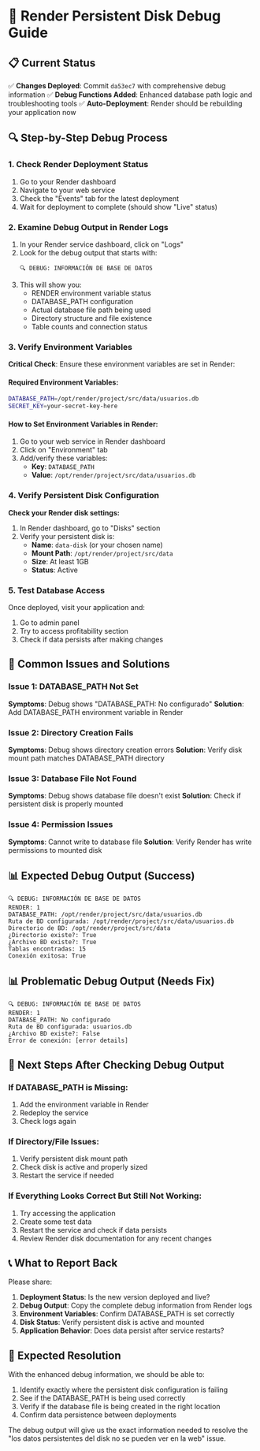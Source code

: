 # 🔧 Render Persistent Disk Debug Guide

## 📋 Current Status
✅ **Changes Deployed**: Commit `da53ec7` with comprehensive debug information
✅ **Debug Functions Added**: Enhanced database path logic and troubleshooting tools
✅ **Auto-Deployment**: Render should be rebuilding your application now

## 🔍 Step-by-Step Debug Process

### 1. Check Render Deployment Status
1. Go to your Render dashboard
2. Navigate to your web service
3. Check the "Events" tab for the latest deployment
4. Wait for deployment to complete (should show "Live" status)

### 2. Examine Debug Output in Render Logs
1. In your Render service dashboard, click on "Logs"
2. Look for the debug output that starts with:
   ```
   🔍 DEBUG: INFORMACIÓN DE BASE DE DATOS
   ```
3. This will show you:
   - RENDER environment variable status
   - DATABASE_PATH configuration
   - Actual database file path being used
   - Directory structure and file existence
   - Table counts and connection status

### 3. Verify Environment Variables
**Critical Check**: Ensure these environment variables are set in Render:

#### Required Environment Variables:
```bash
DATABASE_PATH=/opt/render/project/src/data/usuarios.db
SECRET_KEY=your-secret-key-here
```

#### How to Set Environment Variables in Render:
1. Go to your web service in Render dashboard
2. Click on "Environment" tab
3. Add/verify these variables:
   - **Key**: `DATABASE_PATH`
   - **Value**: `/opt/render/project/src/data/usuarios.db`

### 4. Verify Persistent Disk Configuration
**Check your Render disk settings:**

1. In Render dashboard, go to "Disks" section
2. Verify your persistent disk is:
   - **Name**: `data-disk` (or your chosen name)
   - **Mount Path**: `/opt/render/project/src/data`
   - **Size**: At least 1GB
   - **Status**: Active

### 5. Test Database Access
Once deployed, visit your application and:
1. Go to admin panel
2. Try to access profitability section
3. Check if data persists after making changes

## 🚨 Common Issues and Solutions

### Issue 1: DATABASE_PATH Not Set
**Symptoms**: Debug shows "DATABASE_PATH: No configurado"
**Solution**: Add DATABASE_PATH environment variable in Render

### Issue 2: Directory Creation Fails
**Symptoms**: Debug shows directory creation errors
**Solution**: Verify disk mount path matches DATABASE_PATH directory

### Issue 3: Database File Not Found
**Symptoms**: Debug shows database file doesn't exist
**Solution**: Check if persistent disk is properly mounted

### Issue 4: Permission Issues
**Symptoms**: Cannot write to database file
**Solution**: Verify Render has write permissions to mounted disk

## 📊 Expected Debug Output (Success)
```
🔍 DEBUG: INFORMACIÓN DE BASE DE DATOS
RENDER: 1
DATABASE_PATH: /opt/render/project/src/data/usuarios.db
Ruta de BD configurada: /opt/render/project/src/data/usuarios.db
Directorio de BD: /opt/render/project/src/data
¿Directorio existe?: True
¿Archivo BD existe?: True
Tablas encontradas: 15
Conexión exitosa: True
```

## 📊 Problematic Debug Output (Needs Fix)
```
🔍 DEBUG: INFORMACIÓN DE BASE DE DATOS
RENDER: 1
DATABASE_PATH: No configurado
Ruta de BD configurada: usuarios.db
¿Archivo BD existe?: False
Error de conexión: [error details]
```

## 🔄 Next Steps After Checking Debug Output

### If DATABASE_PATH is Missing:
1. Add the environment variable in Render
2. Redeploy the service
3. Check logs again

### If Directory/File Issues:
1. Verify persistent disk mount path
2. Check disk is active and properly sized
3. Restart the service if needed

### If Everything Looks Correct But Still Not Working:
1. Try accessing the application
2. Create some test data
3. Restart the service and check if data persists
4. Review Render disk documentation for any recent changes

## 📞 What to Report Back
Please share:
1. **Deployment Status**: Is the new version deployed and live?
2. **Debug Output**: Copy the complete debug information from Render logs
3. **Environment Variables**: Confirm DATABASE_PATH is set correctly
4. **Disk Status**: Verify persistent disk is active and mounted
5. **Application Behavior**: Does data persist after service restarts?

## 🎯 Expected Resolution
With the enhanced debug information, we should be able to:
1. Identify exactly where the persistent disk configuration is failing
2. See if the DATABASE_PATH is being used correctly
3. Verify if the database file is being created in the right location
4. Confirm data persistence between deployments

The debug output will give us the exact information needed to resolve the "los datos persistentes del disk no se pueden ver en la web" issue.
